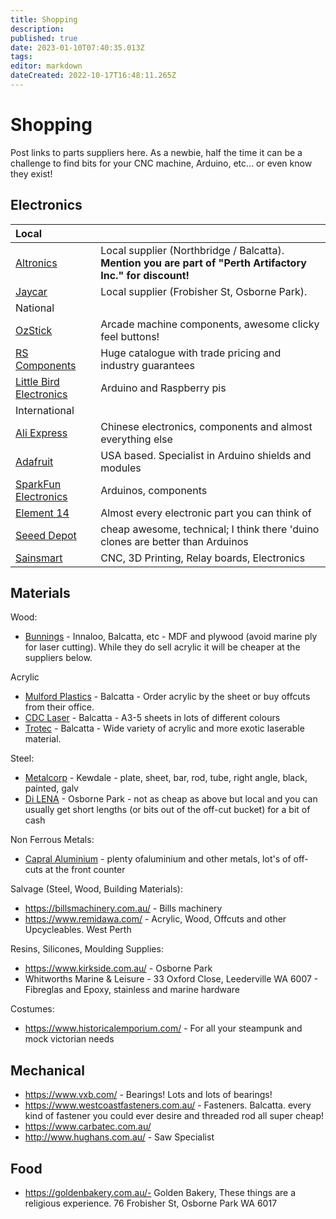 ```yaml
---
title: Shopping
description: 
published: true
date: 2023-01-10T07:40:35.013Z
tags: 
editor: markdown
dateCreated: 2022-10-17T16:48:11.265Z
---
```


# Shopping

Post links to parts suppliers here. As a newbie, half the time it can be a challenge to find bits for your CNC machine, Arduino, etc... or even know they exist!

## Electronics

| Local                                                             |                                                                                                             |
|:------------------------------------------------------------------|-------------------------------------------------------------------------------------------------------------|
| [Altronics](https://www.altronics.com.au/)                        | Local supplier (Northbridge / Balcatta). **Mention you are part of "Perth Artifactory Inc." for discount!** |
| [Jaycar](https://www.jaycar.com.au/)                              | Local supplier (Frobisher St, Osborne Park).                                                                |
| National                                                          |                                                                                                             |
| [OzStick](https://www.ozstick.com.au/)                            | Arcade machine components, awesome clicky feel buttons!                                                     |
| [RS Components](https://au.rs-online.com/web/)                    | Huge catalogue with trade pricing and industry guarantees                                                   |
| [Little Bird Electronics](https://www.littlebirdelectronics.com/) | Arduino and Raspberry pis                                                                                   |
| International                                                     |                                                                                                             |
| [Ali Express](https://www.aliexpress.com/)                        | Chinese electronics, components and almost everything else                                                  |
| [Adafruit](https://www.adafruit.com/)                             | USA based. Specialist in Arduino shields and modules                                                        |
| [SparkFun Electronics](https://www.sparkfun.com/)                 | Arduinos, components                                                                                        |
| [Element 14](https://au.element14.com/)                           | Almost every electronic part you can think of                                                               |
| [Seeed Depot](https://www.seeedstudio.com/depot/)                 | cheap awesome, technical; I think there 'duino clones are better than Arduinos                              |
| [Sainsmart](https://www.sainsmart.com/)                           | CNC, 3D Printing, Relay boards, Electronics                                                                 |

## Materials

Wood:

* [Bunnings](https://www.bunnings.com.au) - Innaloo, Balcatta, etc - MDF and plywood (avoid marine ply for laser cutting). While they do sell acrylic it will be cheaper at the suppliers below.

Acrylic

* [Mulford Plastics](https://www.mulfordplastics.com.au/) - Balcatta - Order acrylic by the sheet or buy offcuts from their office.
* [CDC Laser](https://cdclaser.com.au/) - Balcatta - A3-5 sheets in lots of different colours
* [Trotec](https://www.trotec-materials.com/) - Balcatta - Wide variety of acrylic and more exotic laserable material.

Steel:

-   [Metalcorp](https://metalcorpsteel.com.au/) - Kewdale - plate, sheet, bar, rod, tube, right angle, black, painted, galv
-   [Di LENA](http://www.dilena.com.au/) - Osborne Park - not as cheap as above but local and you can usually get short lengths (or bits out of the off-cut bucket) for a bit of cash

Non Ferrous Metals:

-   [Capral Aluminium](https://www.capral.com.au/) - plenty ofaluminium and other metals, lot's of off-cuts at the front counter

Salvage (Steel, Wood, Building Materials):

-   <https://billsmachinery.com.au/> - Bills machinery
-   <https://www.remidawa.com/> - Acrylic, Wood, Offcuts and other Upcycleables. West Perth

Resins, Silicones, Moulding Supplies:

-   <https://www.kirkside.com.au/> - Osborne Park
-   Whitworths Marine & Leisure - 33 Oxford Close, Leederville WA 6007 - Fibreglas and Epoxy, stainless and marine hardware

Costumes:

-   <https://www.historicalemporium.com/> - For all your steampunk and mock victorian needs

## Mechanical

-   <https://www.vxb.com/> - Bearings! Lots and lots of bearings!
-   <https://www.westcoastfasteners.com.au/> - Fasteners. Balcatta. every kind of fastener you could ever desire and threaded rod all super cheap!
-   <https://www.carbatec.com.au/>
-   <http://www.hughans.com.au/> - Saw Specialist

## Food

-   https://goldenbakery.com.au/- Golden Bakery, These things are a religious experience. 76 Frobisher St, Osborne Park WA 6017
